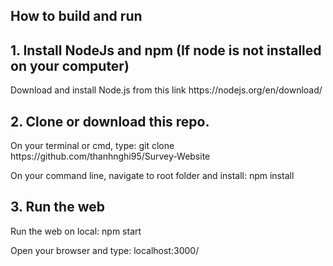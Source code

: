 <h2>How to build and run</h2>
<h2>1. Install NodeJs and npm (If node is not installed on your computer)</h2>
<p>Download and install Node.js from this link https://nodejs.org/en/download/</p>
<h2>2. Clone or download this repo.</h2>
<p>On your terminal or cmd, type: git clone https://github.com/thanhnghi95/Survey-Website</p>
<p>On your command line, navigate to root folder and install: npm install</p>
<h2>3. Run the web</h2>
<p>Run the web on local: npm start</p>
<p>Open your browser and type: localhost:3000/</p>


